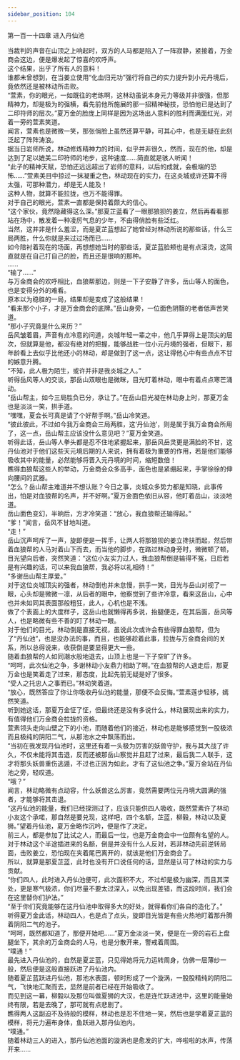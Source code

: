 ```yaml
---
sidebar_position: 104
---
```

 第一百一十四章 进入丹仙池


当裁判的声音在山顶之上响起时，双方的人马都是陷入了一阵寂静，紧接着，万金商会这边，便是爆发起了惊喜的欢呼声。  
这个结果，出乎了所有人的意料！  
谁都未曾想到，在当姜立使用“化血归元功”强行将自己的实力提升到小元丹境后，竟依然还是被林动所击败。  
“萱素，你的眼光，一如既往的老练啊，这林动虽说本身元力等级并非很强，但那精神力，却是极为的强横，看先前他所施展的那一招精神秘技，恐怕他已是达到了二印符师的层次。”夏万金的脸庞上同样是因为这场出人意料的胜利而满面红光，对着一旁的萱素笑道。  
闻言，萱素也是微微一笑，那张俏脸上虽然还算平静，可其心中，也是无疑在此刻泛起了阵阵涛浪。  
据当日岩师所说，林动修炼精神力的时间，似乎并非很久，然而，现在的他，却是达到了足以媲美二印符师的地步，这种速度……简直就是骇人听闻！  
“此子的精神天赋，恐怕还远远超出了岩师的意料，以后的成就，会极端的恐怖……”萱素美目中掠过一抹凝重之色，林动现在的实力，在这炎城或许还算不得太强，可那种潜力，却是无人能及！  
这种人物，就算不能拉拢，也万不能得罪。  
对于自己的眼光，萱素一直都是保持着颇大的信心。  
“这个家伙，竟然隐藏得这么深。”那夏芷蓝看了一眼那狼狈的姜立，然后再看看那站在场中，散发着一种凌厉气息的少年，不由得俏脸有些泛红。  
当然，这并非是什么羞涩，而是夏芷蓝想起了她曾经对林动所说的那些话，什么三局两胜，什么你就是来过过场而已……  
如今陪衬着现在的场面，再想想她当时的那些话，夏芷蓝脸颊也是有点滚烫，这简直就是在自己打自己的脸，而且还是很响的那种。  
……  
“输了……”  
与万金商会的欢呼相比，血狼帮那边，则是一下子安静了许多，岳山等人的面色，也是变得分外的难看。  
原本以为稳胜的一局，结果却是变成了这般结果！  
“看来那个小子，才是万金商会的底牌。”岳山身旁，一位面色阴翳的老者低声苦笑道。  
“那小子究竟是什么来历？”  
岳风皱着眉，声音有点冷意的问道，炎城年轻一辈之中，他几乎算得上是顶尖的层次，但就算是他，都没有绝对的把握，能够战胜一位小元丹境的强者，但眼下，那年龄看上去似乎比他还小的林动，却是做到了这一点，这让得他心中有些点点不甘的嫉意升腾。  
“不知，此人极为陌生，或许并非是我炎城之人。”  
听得岳风等人的交谈，那岳山双眼也是微眯，目光盯着林动，眼中有着点点寒芒涌动。  
“岳山帮主，如今三局胜负已分，承让了。”在岳山目光凝在林动身上时，那夏万金也是淡淡一笑，拱手道。  
“嘿嘿，夏会长可真是请了个好帮手啊。”岳山冷笑道。  
“彼此彼此，不过如今我万金商会三局两胜，这‘丹仙池’，则是属于我万金商会所用了，这一点，岳山帮主应该没什么意见吧？”夏万金笑道。  
听得此话，岳山等人拳头都是忍不住地紧握起来，那岳风岳灵更是满脸的不甘，这丹仙池对于他们这些天元境后期的人来说，拥有着极为重要的作用，若是他们能够吸收其中的能量，必然能够将晋入元丹境的时间，缩短数倍！  
瞧得血狼帮这些人的举动，万金商会众多高手，面色也是紧绷起来，手掌徐徐的伸向腰间的武器。  
“怎么？岳山帮主难道并不想认账？今日之事，炎城众多势力都是知晓，此事传出，怕是对血狼帮的名声，并不好啊。”夏万金面色依旧从容，他盯着岳山，淡淡地道。  
岳山面色变幻，半晌后，方才冷笑道：“放心，我血狼帮还输得起。”  
“爹！”闻言，岳风不甘地叫道。  
“走！”  
岳山沉声呵斥了一声，旋即便是一挥手，让两人将那狼狈的姜立搀扶而起，然后带着血狼帮的人马对着山下而去，而当他的脚步，在路过林动身旁时，微微顿了顿，目光望向后者，突然笑道：“这位小友实力过人，我血狼帮倒是输得不冤，日后若是有兴趣的话，可以来我血狼帮，我必将以礼相待！”  
“多谢岳山帮主厚爱。”  
对于这位炎城顶尖的强者，林动倒也并未怠慢，拱手一笑，目光与岳山对视了一眼，心头却是微微一凛，从后者的眼中，他察觉到了些许冷意，看来这岳山，心中也并未如同其表面那般粗狂，此人，心机也是不浅。  
做了个表面上的大度样子，这岳山也就懒得再多说，抬腿便走，在其后面，岳风等人，也是略微有些不善的盯了林动一眼。  
对于他们的目光，林动倒是直接无视，虽说此次或许会有些得罪血狼帮，但为了“丹仙池”，也是没办法的事，而且，也能够趁着此事，拉拢与万金商会间的关系，所以总得说来，收获倒是要显得更大一些。  
随着血狼帮的人如同潮水般地退去，山顶上也是一下子空旷了许多。  
“呵呵，此次仙池之争，多谢林动小友鼎力相助了啊。”在血狼帮的人退走后，那夏万金也是笑着走了过来，那态度，比起先前无疑是好了很多。  
“受人之托忠人之事而已。”林动笑着道。  
“放心，既然答应了你让你吸收丹仙池的能量，那便不会反悔。”萱素莲步轻移，嫣然笑道。  
听到她这话，那夏万金怔了怔，但最终还是没有多说什么，林动展现出来的实力，有值得他们万金商会拉拢的资格。  
萱素领头走向山壁之下的小池，而随着他们的接近，林动也是能够感觉到一股极浓而且极纯的阴阳二气，从那池水之中飘荡而出。  
“当初在我发现丹仙池时，这里还有着一头极为厉害的妖兽守护，我与其大战了许久，不仅未能将其击退，反而还被那岳山察觉并且赶了过来，最后我二人联手，这才将那头妖兽重伤逃遁，不过也正因为如此，才有了这仙池之争。”夏万金站在丹仙池之旁，轻叹道。  
“哦？”  
闻言，林动略微有点动容，什么妖兽这么厉害，竟然需要两位元丹境大圆满的强者，才能够将其击退。  
“这丹仙池的能量，我们已经探测过了，应该只能供四人吸收，既然萱素许了林动小友这个承喏，那自然是要兑现，这样吧，四个名额，芷蓝，柳毅，林动以及夏狮。”望着丹仙池，夏万金略作沉吟，便是作了决定。  
前三人，都是参加了比试之人，而最后一位，也是万金商会中一位颇有名望的人。  
对于林动这个半途插进来的名额，倒是并没有什么人反对，若非林动先前逆转局面，击败姜立，恐怕现在夹着尾巴离开的，就该是他们万金商会了。  
所以，就算是那夏芷蓝，此时也没有开口说任何的话，显然是认可了林动的实力与贡献。  
“你们四人，此时进入丹仙池便可，此次面积不大，不过却是极为幽深，而且其深处，更是寒气极浓，你们尽量不要太过深入，以免出现差错，而这段时间，我们会在这里替你们护法。”  
“至于你们究竟能够在这丹仙池中取得多大的好处，就得看你们各自的造化了。”  
听得夏万金此话，林动四人，也是点了点头，旋即目光皆是有些火热地盯着那升腾着阴阳二气的池子。  
“呵呵，既然都知道了，那便开始吧……”夏万金淡淡一笑，便是在一旁的岩石上盘腿坐下，其余的万金商会的人马，也是分散开来，警戒着周围。  
“噗通！”  
最先进入丹仙池的，自然是夏芷蓝，只见得她将元力运转周身，仿佛一层薄纱一般，然后便是这般直接跃进了丹仙池内。  
随着夏芷蓝跃进丹仙池，那池水表面，顿时形成了一个漩涡，一股股精纯的阴阳二气，飞快地汇聚而去，显然是前者已经在开始吸收了。  
而见到这一幕，柳毅以及那位叫做夏狮的大汉，也是连忙跃进池中，这里的能量始终有限，若是去晚了，那可就有点悲剧了。  
瞧得两人这副迫不及待般的模样，林动也是忍不住地一笑，然后也是学着夏芷蓝的模样，将元力遍布身体，鱼跃进入那丹仙池内。  
“噗通。”  
随着林动三人的进入，那丹仙池池面的漩涡也是愈发的扩大，哗啦啦的水声，传荡开来……  
  
  
